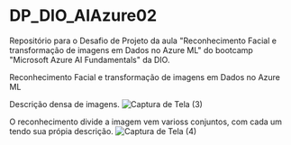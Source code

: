 # DP_DIO_AIAzure02
Repositório para o Desafio de Projeto da aula "Reconhecimento Facial e transformação de imagens em Dados no Azure ML" do bootcamp "Microsoft Azure AI Fundamentals" da DIO.

Reconhecimento Facial e transformação de imagens em Dados no Azure ML

Descrição densa de imagens.
![Captura de Tela (3)](https://github.com/renan-m1/DP_DIO_AIAzure02/assets/152368263/00a1a36a-f005-40b7-be5d-d87ad1b5206f)


O reconhecimento divide a imagem vem varioss conjuntos, com cada um tendo sua própia descrição.
![Captura de Tela (4)](https://github.com/renan-m1/DP_DIO_AIAzure02/assets/152368263/84ea9cbd-bf00-4dc8-9133-e4511a940b45)


